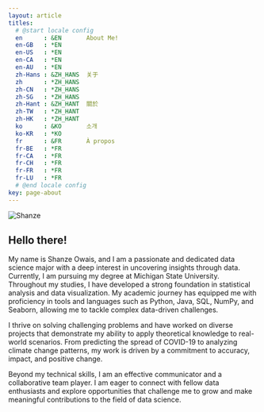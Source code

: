 ```yaml
---
layout: article
titles:
  # @start locale config
  en      : &EN       About Me!
  en-GB   : *EN
  en-US   : *EN
  en-CA   : *EN
  en-AU   : *EN
  zh-Hans : &ZH_HANS  关于
  zh      : *ZH_HANS
  zh-CN   : *ZH_HANS
  zh-SG   : *ZH_HANS
  zh-Hant : &ZH_HANT  關於
  zh-TW   : *ZH_HANT
  zh-HK   : *ZH_HANT
  ko      : &KO       소개
  ko-KR   : *KO
  fr      : &FR       À propos
  fr-BE   : *FR
  fr-CA   : *FR
  fr-CH   : *FR
  fr-FR   : *FR
  fr-LU   : *FR
  # @end locale config
key: page-about
---
```


![Shanze](file:///Users/shanzeowais/Downloads/IMG_7462.JPG)

## Hello there!
My name is Shanze Owais, and I am a passionate and dedicated data science major with a deep interest in uncovering insights through data. Currently, I am pursuing my degree at Michigan State University. Throughout my studies, I have developed a strong foundation in statistical analysis and data visualization. My academic journey has equipped me with proficiency in tools and languages such as Python, Java, SQL, NumPy, and Seaborn, allowing me to tackle complex data-driven challenges. 

I thrive on solving challenging problems and have worked on diverse projects that demonstrate my ability to apply theoretical knowledge to real-world scenarios. From predicting the spread of COVID-19 to analyzing climate change patterns, my work is driven by a commitment to accuracy, impact, and positive change. 

Beyond my technical skills, I am an effective communicator and a collaborative team player. I am eager to connect with fellow data enthusiasts and explore opportunities that challenge me to grow and make meaningful contributions to the field of data science.

